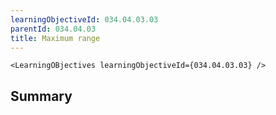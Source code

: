 ```yaml
---
learningObjectiveId: 034.04.03.03
parentId: 034.04.03
title: Maximum range
---
```


```tsx eval
<LearningOBjectives learningObjectiveId={034.04.03.03} />
```

## Summary
